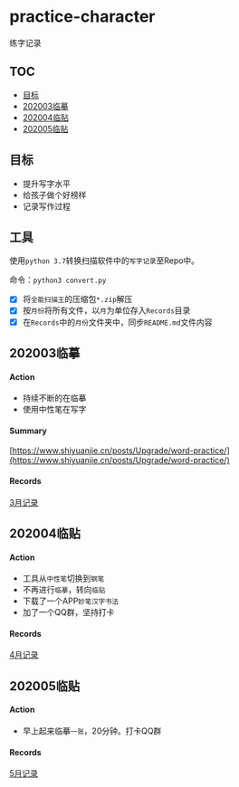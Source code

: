 # practice-character
练字记录

## TOC

- [目标](#目标)
- [202003临摹](#202003临摹)
- [202004临贴](#202004临贴)
- [202005临贴](#202005临贴)

## 目标

- 提升写字水平
- 给孩子做个好榜样
- 记录写作过程

## 工具

使用`python 3.7`转换扫描软件中的`写字记录`至Repo中。

命令：`python3 convert.py`

- [X] 将`全能扫描王`的压缩包`*.zip`解压
- [X] 按`月份`将所有文件，以`月`为单位存入`Records`目录
- [X] 在`Records`中的`月份`文件夹中，同步`README.md`文件内容

## 202003临摹

#### Action

- 持续不断的在临摹
- 使用中性笔在写字


#### Summary

[https://www.shiyuanjie.cn/posts/Upgrade/word-practice/](https://www.shiyuanjie.cn/posts/Upgrade/word-practice/)

#### Records

[3月记录](./Records/3/README.md)

## 202004临贴

#### Action

- 工具从`中性笔`切换到`钢笔`
- 不再进行`临摹`，转向`临贴`
- 下载了一个APP`妙笔汉字书法`
- 加了一个QQ群，坚持打卡

#### Records

[4月记录](./Records/4/README.md)

## 202005临贴

#### Action

- 早上起来临摹`一张`，20分钟。打卡QQ群

#### Records

[5月记录](./Records/5/README.md)